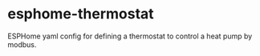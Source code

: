 # esphome-thermostat
ESPHome yaml config for defining a thermostat to control a heat pump by modbus.
